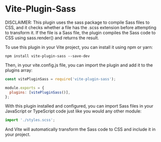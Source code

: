 # Vite-Plugin-Sass
DISCLAIMER:  This plugin uses the sass package to compile Sass files to CSS, and it checks whether a file has the .scss extension before attempting to transform it. If the file is a Sass file, the plugin compiles the Sass code to CSS using sass.render() and returns the result.

To use this plugin in your Vite project, you can install it using npm or yarn:

```
npm install vite-plugin-sass --save-dev
```
Then, in your vite.config.js file, you can import the plugin and add it to the plugins array:

```javascript
const vitePluginSass = require('vite-plugin-sass');

module.exports = {
  plugins: [vitePluginSass()],
};
```
With this plugin installed and configured, you can import Sass files in your JavaScript or TypeScript code just like you would any other module:

```javascript
import './styles.scss';
```

And Vite will automatically transform the Sass code to CSS and include it in your project.